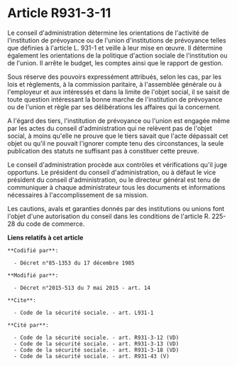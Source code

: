# Article R931-3-11

Le conseil d'administration détermine les orientations de l'activité de l'institution de prévoyance ou de l'union
d'institutions de prévoyance telles que définies à l'article L. 931-1 et veille à leur mise en œuvre. Il détermine également
les orientations de la politique d'action sociale de l'institution ou de l'union. Il arrête le budget, les comptes ainsi que
le rapport de gestion. 

Sous réserve des pouvoirs expressément attribués, selon les cas, par les lois et règlements, à la commission paritaire, à
l'assemblée générale ou à l'employeur et aux intéressés et dans la limite de l'objet social, il se saisit de toute question
intéressant la bonne marche de l'institution de prévoyance ou de l'union et règle par ses délibérations les affaires qui la
concernent. 

A l'égard des tiers, l'institution de prévoyance ou l'union est engagée même par les actes du conseil d'administration qui ne
relèvent pas de l'objet social, à moins qu'elle ne prouve que le tiers savait que l'acte dépassait cet objet ou qu'il ne
pouvait l'ignorer compte tenu des circonstances, la seule publication des statuts ne suffisant pas à constituer cette
preuve.    

Le conseil d'administration procède aux contrôles et vérifications qu'il juge opportuns. Le président du conseil
d'administration, ou à défaut le vice président du conseil d'administration, ou le directeur général est tenu de communiquer
à chaque administrateur tous les documents et informations nécessaires à l'accomplissement de sa mission. 

Les cautions, avals et garanties donnés par des institutions ou unions font l'objet d'une autorisation du conseil dans les
conditions de l'article R. 225-28 du code de commerce.

**Liens relatifs à cet article**

	**Codifié par**:

	  - Décret n°85-1353 du 17 décembre 1985

	**Modifié par**:

	  - Décret n°2015-513 du 7 mai 2015 - art. 14

	**Cite**:

	  - Code de la sécurité sociale. - art. L931-1

	**Cité par**:

	  - Code de la sécurité sociale. - art. R931-3-12 (VD)
	  - Code de la sécurité sociale. - art. R931-3-13 (VD)
	  - Code de la sécurité sociale. - art. R931-3-18 (VD)
	  - Code de la sécurité sociale. - art. R931-43 (V)
